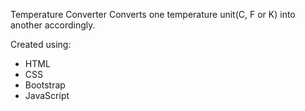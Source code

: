 Temperature Converter
Converts one temperature unit(C, F or K) into another accordingly.

Created using:

- HTML
- CSS
- Bootstrap
- JavaScript
